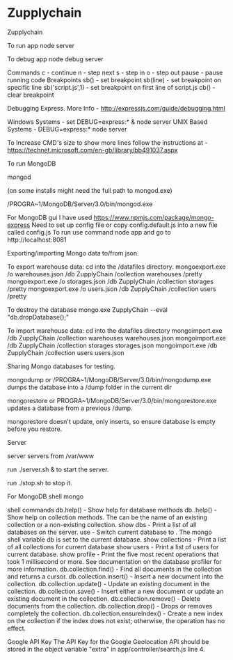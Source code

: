 # Zupplychain
Zupplychain

To run app
node server

To debug app
node debug server

Commands
c - continue
n - step next
s - step in
o - step out
pause - pause running code
Breakpoints
sb() - set breakpoint
sb(line) - set breakpoint on specific line
sb('script.js',1) - set breakpoint on first line of script.js
cb() - clear breakpoint

Debugging Express. More Info - http://expressjs.com/guide/debugging.html

Windows Systems    - set DEBUG=express:* & node server
UNIX Based Systems - DEBUG=express:* node server

To Increase CMD's size to show more lines follow the instructions at - https://technet.microsoft.com/en-gb/library/bb491037.aspx

To run MongoDB

mongod

(on some installs might need the full path to mongod.exe)

/PROGRA~1/MongoDB/Server/3.0/bin/mongod.exe 

For MongoDB gui I have used https://www.npmjs.com/package/mongo-express
Need to set up config file or copy config.default.js into a new file called config.js
To run use command node app and go to http://localhost:8081


Exporting/importing Mongo data to/from json.

To export warehouse data: cd into the /datafiles directory.
mongoexport.exe /o warehouses.json /db ZupplyChain /collection warehouses /pretty
mongoexport.exe /o storages.json /db ZupplyChain /collection storages /pretty
mongoexport.exe /o users.json /db ZupplyChain /collection users /pretty


To destroy the database
mongo.exe ZupplyChain --eval "db.dropDatabase();"


To import warehouse data: cd into the datafiles directory
mongoimport.exe  /db ZupplyChain /collection warehouses warehouses.json
mongoimport.exe  /db ZupplyChain /collection storages storages.json
mongoimport.exe  /db ZupplyChain /collection users users.json




Sharing Mongo databases for testing.

mongodump
or
/PROGRA~1/MongoDB/Server/3.0/bin/mongodump.exe dumps the database into a /dump folder in the current dir

mongorestore
or
PROGRA~1/MongoDB/Server/3.0/bin/mongorestore.exe updates a database from a previous /dump.

mongorestore doesn't update, only inserts, so ensure database is empty before you restore.


Server

server servers from /var/www

run 
./server.sh &
to start the server.

run 
./stop.sh
to stop it.




For MongoDB shell 
mongo

shell commands
db.help() - Show help for database methods
db.<collection>.help() - Show help on collection methods. The <collection> can be the name of an existing collection or a non-existing collection.
show dbs - Print a list of all databases on the server.
use <db> - Switch current database to <db>. The mongo shell variable db is set to the current database.
show collections - Print a list of all collections for current database
show users - Print a list of users for current database.
show profile - Print the five most recent operations that took 1 millisecond or more. See documentation on the database profiler for more information.
db.collection.find() - Find all documents in the collection and returns a cursor.
db.collection.insert() - Insert a new document into the collection.
db.collection.update() - Update an existing document in the collection.
db.collection.save() - Insert either a new document or update an existing document in the collection.
db.collection.remove() - Delete documents from the collection.
db.collection.drop() - Drops or removes completely the collection.
db.collection.ensureIndex() - Create a new index on the collection if the index does not exist; otherwise, the operation has no effect.

Google API Key
The API Key for the Google Geolocation API should be stored in the object variable "extra" in app/controller/search.js line 4.